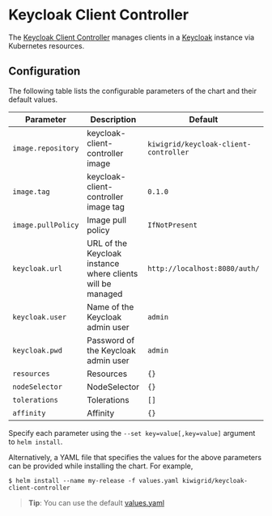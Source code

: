 # Keycloak Client Controller

The [Keycloak Client Controller](https://github.com/kiwigrid/keycloak-client-controller) manages clients in
a [Keycloak](https://www.keycloak.org) instance via Kubernetes resources.

## Configuration

The following table lists the configurable parameters of the chart and their default values.

| Parameter                 | Description                                                | Default                               |
| ------------------------- | ---------------------------------------------------------- | ------------------------------------- |
| `image.repository`        | keycloak-client-controller image                           | `kiwigrid/keycloak-client-controller` |
| `image.tag`               | keycloak-client-controller image tag                       | `0.1.0`                               |
| `image.pullPolicy`        | Image pull policy                                          | `IfNotPresent`                        |
| `keycloak.url`            | URL of the Keycloak instance where clients will be managed | `http://localhost:8080/auth/`         |
| `keycloak.user`           | Name of the Keycloak admin user                            | `admin`                               |
| `keycloak.pwd`            | Password of the Keycloak admin user                        | `admin`                               |
| `resources`               | Resources                                                  | `{}`                                  |
| `nodeSelector`            | NodeSelector                                               | `{}`                                  |
| `tolerations`             | Tolerations                                                | `[]`                                  |
| `affinity`                | Affinity                                                   | `{}`                                  |


Specify each parameter using the `--set key=value[,key=value]` argument to `helm install`.

Alternatively, a YAML file that specifies the values for the above parameters can be provided while installing the chart. For example,

```console
$ helm install --name my-release -f values.yaml kiwigrid/keycloak-client-controller
```

> **Tip**: You can use the default [values.yaml](values.yaml)
